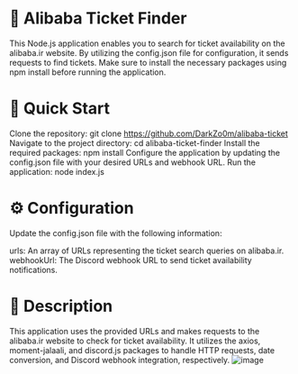 # 🎫 Alibaba Ticket Finder
This Node.js application enables you to search for ticket availability on the alibaba.ir website. By utilizing the config.json file for configuration, it sends requests to find tickets. Make sure to install the necessary packages using npm install before running the application.

# **🚀 Quick Start**
Clone the repository: git clone https://github.com/DarkZo0m/alibaba-ticket
Navigate to the project directory: cd alibaba-ticket-finder
Install the required packages: npm install
Configure the application by updating the config.json file with your desired URLs and webhook URL.
Run the application: node index.js

# **⚙️ Configuration**
Update the config.json file with the following information:

urls: An array of URLs representing the ticket search queries on alibaba.ir.
webhookUrl: The Discord webhook URL to send ticket availability notifications.

# **📝 Description**
This application uses the provided URLs and makes requests to the alibaba.ir website to check for ticket availability. It utilizes the axios, moment-jalaali, and discord.js packages to handle HTTP requests, date conversion, and Discord webhook integration, respectively.
![image](https://github.com/DarkZo0m/alibaba-ticket/assets/59771519/aa9dc4ed-cfc1-4fb9-9c54-3ce04407f6fc)
